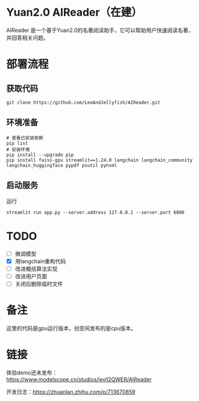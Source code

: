 # Yuan2.0 AIReader（在建）
AIReader 是一个基于Yuan2.0的名著阅读助手，它可以帮助用户快速阅读名著，并回答相关问题。

# 部署流程

## 获取代码
```Shell
git clone https://github.com/LeoAndJellyfish/AIReader.git
```

## 环境准备
```Shell
# 查看已安装依赖
pip list
# 安装环境
pip install --upgrade pip
pip install faiss-gpu streamlit==1.24.0 langchain langchain_community langchain_huggingface pypdf psutil pynvml
```

## 启动服务
运行
```Shell
streamlit run app.py --server.address 127.0.0.1 --server.port 6006
```

# TODO
- [ ] 微调模型
- [x] 用langchain重构代码
- [ ] 改进概括算法实现
- [ ] 改进用户页面
- [ ] 关闭后删除临时文件

# 备注
这里的代码是gpu运行版本，创空间发布的是cpu版本。

# 链接
体验demo还未发布：https://www.modelscope.cn/studios/leo12QWER/AIReader

开发日志：https://zhuanlan.zhihu.com/p/713670859